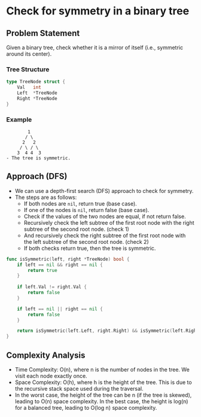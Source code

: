 # Check for symmetry in a binary tree
## Problem Statement
Given a binary tree, check whether it is a mirror of itself (i.e., symmetric around its center).

### Tree Structure
```go
type TreeNode struct {
    Val   int
    Left  *TreeNode
    Right *TreeNode
}
```

### Example
```tree
        1
       / \
      2   2
     / \ / \
    3  4 4  3
- The tree is symmetric.
```

## Approach (DFS)
- We can use a depth-first search (DFS) approach to check for symmetry.
- The steps are as follows:
    - If both nodes are `nil`, return true (base case).
    - If one of the nodes is `nil`, return false (base case).
    - Check if the values of the two nodes are equal, if not return false.
    - Recursively check the left subtree of the first root node with the right subtree of the second root node. (check 1)
    - And recursively check the right subtree of the first root node with the left subtree of the second root node. (check 2)
    - If both checks return true, then the tree is symmetric.
```go
func isSymmetric(left, right *TreeNode) bool {
	if left == nil && right == nil {
		return true
	}
	
	if left.Val != right.Val {
		return false
	}

	if left == nil || right == nil {
		return false 
	}

	return isSymmetric(left.Left, right.Right) && isSymmetric(left.Right, right.Left)
}
```

## Complexity Analysis
- Time Complexity: O(n), where n is the number of nodes in the tree. We visit each node exactly once.
- Space Complexity: O(h), where h is the height of the tree. This is due to the recursive stack space used during the traversal.
- In the worst case, the height of the tree can be n (if the tree is skewed), leading to O(n) space complexity. In the best case, the height is log(n) for a balanced tree, leading to O(log n) space complexity.